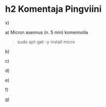 # h2 Komentaja Pingviini

x)

a) Micron asennus (n. 5 min) komennolla
> sudo apt-get -y install micro

b) 

c)

d)

e)

f)

g)
